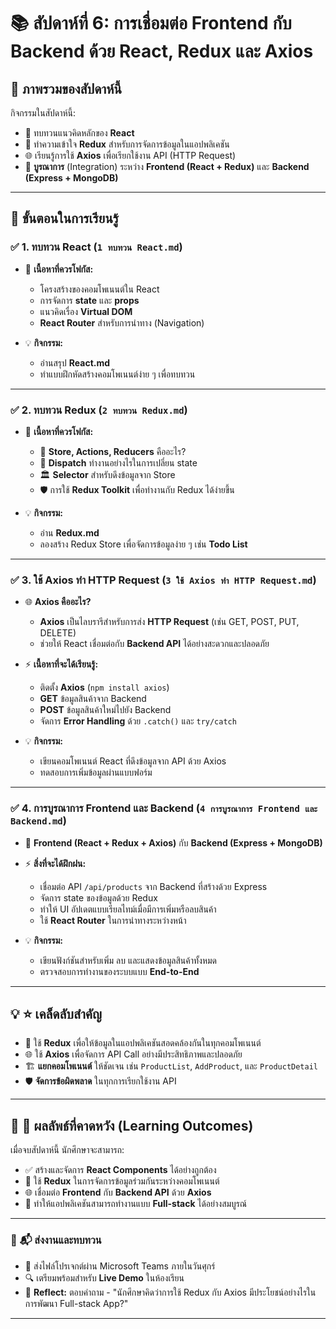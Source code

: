 # 📚 **สัปดาห์ที่ 6: การเชื่อมต่อ Frontend กับ Backend ด้วย React, Redux และ Axios**  

## 🎯 **ภาพรวมของสัปดาห์นี้**  
กิจกรรมในสัปดาห์นี้:  
- 📖 ทบทวนแนวคิดหลักของ **React**  
- 🔄 ทำความเข้าใจ **Redux** สำหรับการจัดการข้อมูลในแอปพลิเคชัน  
- 🌐 เรียนรู้การใช้ **Axios** เพื่อเรียกใช้งาน API (HTTP Request)  
- 🔗 **บูรณาการ** (Integration) ระหว่าง **Frontend (React + Redux)** และ **Backend (Express + MongoDB)**  

---

## 📝 **ขั้นตอนในการเรียนรู้**  

### ✅ **1. ทบทวน React (`1 ทบทวน React.md`)**  
- 📌 **เนื้อหาที่ควรโฟกัส:**  
  - โครงสร้างของคอมโพเนนต์ใน React  
  - การจัดการ **state** และ **props**  
  - แนวคิดเรื่อง **Virtual DOM**  
  - **React Router** สำหรับการนำทาง (Navigation)  

- 💡 **กิจกรรม:**  
  - อ่านสรุป **React.md**  
  - ทำแบบฝึกหัดสร้างคอมโพเนนต์ง่าย ๆ เพื่อทบทวน  

---

### ✅ **2. ทบทวน Redux (`2 ทบทวน Redux.md`)**  
- 📌 **เนื้อหาที่ควรโฟกัส:**  
  - 🔄 **Store, Actions, Reducers** คืออะไร?  
  - 🧭 **Dispatch** ทำงานอย่างไรในการเปลี่ยน state  
  - 🏛 **Selector** สำหรับดึงข้อมูลจาก Store  
  - 🛡 การใช้ **Redux Toolkit** เพื่อทำงานกับ Redux ได้ง่ายขึ้น  

- 💡 **กิจกรรม:**  
  - อ่าน **Redux.md**  
  - ลองสร้าง Redux Store เพื่อจัดการข้อมูลง่าย ๆ เช่น **Todo List**  

---

### ✅ **3. ใช้ Axios ทำ HTTP Request (`3 ใช้ Axios ทำ HTTP Request.md`)**  
- 🌐 **Axios คืออะไร?**  
  - **Axios** เป็นไลบรารีสำหรับการส่ง **HTTP Request** (เช่น GET, POST, PUT, DELETE)  
  - ช่วยให้ React เชื่อมต่อกับ **Backend API** ได้อย่างสะดวกและปลอดภัย  

- ⚡ **เนื้อหาที่จะได้เรียนรู้:**  
  - ติดตั้ง **Axios** (`npm install axios`)  
  - **GET** ข้อมูลสินค้าจาก Backend  
  - **POST** ข้อมูลสินค้าใหม่ไปยัง Backend  
  - จัดการ **Error Handling** ด้วย `.catch()` และ `try/catch`  

- 💡 **กิจกรรม:**  
  - เขียนคอมโพเนนต์ React ที่ดึงข้อมูลจาก API ด้วย Axios  
  - ทดสอบการเพิ่มข้อมูลผ่านแบบฟอร์ม  

---

### ✅ **4. การบูรณาการ Frontend และ Backend (`4 การบูรณาการ Frontend และ Backend.md`)**  
- 🔗 **Frontend (React + Redux + Axios)** กับ **Backend (Express + MongoDB)**  
- ⚡ **สิ่งที่จะได้ฝึกฝน:**  
  - เชื่อมต่อ API `/api/products` จาก Backend ที่สร้างด้วย Express  
  - จัดการ state ของข้อมูลด้วย Redux  
  - ทำให้ UI อัปเดตแบบเรียลไทม์เมื่อมีการเพิ่มหรือลบสินค้า  
  - ใช้ **React Router** ในการนำทางระหว่างหน้า  

- 💡 **กิจกรรม:**  
  - เขียนฟังก์ชันสำหรับเพิ่ม ลบ และแสดงข้อมูลสินค้าทั้งหมด  
  - ตรวจสอบการทำงานของระบบแบบ **End-to-End**  

---

## 💡 **⭐ เคล็ดลับสำคัญ**  
- 🧭 ใช้ **Redux** เพื่อให้ข้อมูลในแอปพลิเคชันสอดคล้องกันในทุกคอมโพเนนต์  
- 🌐 ใช้ **Axios** เพื่อจัดการ API Call อย่างมีประสิทธิภาพและปลอดภัย  
- 🏗 **แยกคอมโพเนนต์** ให้ชัดเจน เช่น `ProductList`, `AddProduct`, และ `ProductDetail`  
- 🛡 **จัดการข้อผิดพลาด** ในทุกการเรียกใช้งาน API  

---

## 🚀 **🎯 ผลลัพธ์ที่คาดหวัง (Learning Outcomes)**  
เมื่อจบสัปดาห์นี้ นักศึกษาจะสามารถ:  
- ✅ สร้างและจัดการ **React Components** ได้อย่างถูกต้อง  
- 🔄 ใช้ **Redux** ในการจัดการข้อมูลร่วมกันระหว่างคอมโพเนนต์  
- 🌐 เชื่อมต่อ **Frontend** กับ **Backend API** ด้วย **Axios**  
- 🔗 ทำให้แอปพลิเคชันสามารถทำงานแบบ **Full-stack** ได้อย่างสมบูรณ์  

---

### 🎁 **📬 ส่งงานและทบทวน**  
- 📂 ส่งไฟล์โปรเจกต์ผ่าน Microsoft Teams ภายในวันศุกร์  
- 🔍 เตรียมพร้อมสำหรับ **Live Demo** ในห้องเรียน  
- 💬 **Reflect:** ตอบคำถาม - "นักศึกษาคิดว่าการใช้ Redux กับ Axios มีประโยชน์อย่างไรในการพัฒนา Full-stack App?"  

---
